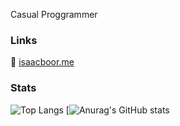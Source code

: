 Casual Proggrammer

### Links

🔗 [isaacboor.me](//www.isaacboor.me)
 

### Stats

![Top Langs](https://github-readme-stats.vercel.app/api/top-langs/?username=isaacboor&langs_count=10)
[![Anurag's GitHub stats](https://github-readme-stats.vercel.app/api?username=isaacboor)
